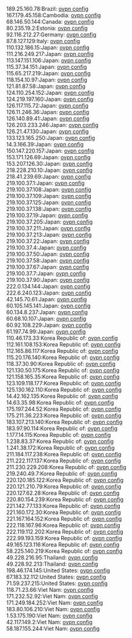 189.25.160.78:Brazil: [ovpn config](vpn/189_25_160_78.ovpn)  
167.179.45.158:Cambodia: [ovpn config](vpn/167_179_45_158.ovpn)  
68.146.50.144:Canada: [ovpn config](vpn/68_146_50_144.ovpn)  
80.235.19.2:Estonia: [ovpn config](vpn/80_235_19_2.ovpn)  
92.116.212.27:Germany: [ovpn config](vpn/92_116_212_27.ovpn)  
87.8.127.129:Italy: [ovpn config](vpn/87_8_127_129.ovpn)  
110.132.186.15:Japan: [ovpn config](vpn/110_132_186_15.ovpn)  
111.216.249.217:Japan: [ovpn config](vpn/111_216_249_217.ovpn)  
113.147.151.106:Japan: [ovpn config](vpn/113_147_151_106.ovpn)  
115.37.34.151:Japan: [ovpn config](vpn/115_37_34_151.ovpn)  
115.65.217.219:Japan: [ovpn config](vpn/115_65_217_219.ovpn)  
118.154.10.97:Japan: [ovpn config](vpn/118_154_10_97.ovpn)  
121.81.87.58:Japan: [ovpn config](vpn/121_81_87_58.ovpn)  
124.110.254.152:Japan: [ovpn config](vpn/124_110_254_152.ovpn)  
124.219.197.160:Japan: [ovpn config](vpn/124_219_197_160.ovpn)  
126.117.115.72:Japan: [ovpn config](vpn/126_117_115_72.ovpn)  
126.11.246.36:Japan: [ovpn config](vpn/126_11_246_36.ovpn)  
126.140.89.41:Japan: [ovpn config](vpn/126_140_89_41.ovpn)  
126.203.233.246:Japan: [ovpn config](vpn/126_203_233_246.ovpn)  
126.21.47.130:Japan: [ovpn config](vpn/126_21_47_130.ovpn)  
133.123.165.250:Japan: [ovpn config](vpn/133_123_165_250.ovpn)  
14.3.166.39:Japan: [ovpn config](vpn/14_3_166_39.ovpn)  
150.147.220.157:Japan: [ovpn config](vpn/150_147_220_157.ovpn)  
153.171.126.69:Japan: [ovpn config](vpn/153_171_126_69.ovpn)  
153.207.126.30:Japan: [ovpn config](vpn/153_207_126_30.ovpn)  
218.228.210.10:Japan: [ovpn config](vpn/218_228_210_10.ovpn)  
218.41.239.69:Japan: [ovpn config](vpn/218_41_239_69.ovpn)  
219.100.37.1:Japan: [ovpn config](vpn/219_100_37_1.ovpn)  
219.100.37.108:Japan: [ovpn config](vpn/219_100_37_108.ovpn)  
219.100.37.109:Japan: [ovpn config](vpn/219_100_37_109.ovpn)  
219.100.37.125:Japan: [ovpn config](vpn/219_100_37_125.ovpn)  
219.100.37.138:Japan: [ovpn config](vpn/219_100_37_138.ovpn)  
219.100.37.19:Japan: [ovpn config](vpn/219_100_37_19.ovpn)  
219.100.37.205:Japan: [ovpn config](vpn/219_100_37_205.ovpn)  
219.100.37.211:Japan: [ovpn config](vpn/219_100_37_211.ovpn)  
219.100.37.213:Japan: [ovpn config](vpn/219_100_37_213.ovpn)  
219.100.37.22:Japan: [ovpn config](vpn/219_100_37_22.ovpn)  
219.100.37.4:Japan: [ovpn config](vpn/219_100_37_4.ovpn)  
219.100.37.50:Japan: [ovpn config](vpn/219_100_37_50.ovpn)  
219.100.37.58:Japan: [ovpn config](vpn/219_100_37_58.ovpn)  
219.100.37.67:Japan: [ovpn config](vpn/219_100_37_67.ovpn)  
219.100.37.7:Japan: [ovpn config](vpn/219_100_37_7.ovpn)  
219.100.37.90:Japan: [ovpn config](vpn/219_100_37_90.ovpn)  
222.0.134.144:Japan: [ovpn config](vpn/222_0_134_144.ovpn)  
222.6.240.123:Japan: [ovpn config](vpn/222_6_240_123.ovpn)  
42.145.70.61:Japan: [ovpn config](vpn/42_145_70_61.ovpn)  
60.105.145.141:Japan: [ovpn config](vpn/60_105_145_141.ovpn)  
60.134.8.237:Japan: [ovpn config](vpn/60_134_8_237.ovpn)  
60.68.10.107:Japan: [ovpn config](vpn/60_68_10_107.ovpn)  
60.92.108.229:Japan: [ovpn config](vpn/60_92_108_229.ovpn)  
61.197.74.99:Japan: [ovpn config](vpn/61_197_74_99.ovpn)  
110.46.173.33:Korea Republic of: [ovpn config](vpn/110_46_173_33.ovpn)  
112.161.108.153:Korea Republic of: [ovpn config](vpn/112_161_108_153.ovpn)  
112.165.86.117:Korea Republic of: [ovpn config](vpn/112_165_86_117.ovpn)  
115.20.176.140:Korea Republic of: [ovpn config](vpn/115_20_176_140.ovpn)  
118.37.30.90:Korea Republic of: [ovpn config](vpn/118_37_30_90.ovpn)  
121.130.50.175:Korea Republic of: [ovpn config](vpn/121_130_50_175.ovpn)  
121.158.165.35:Korea Republic of: [ovpn config](vpn/121_158_165_35.ovpn)  
123.109.118.177:Korea Republic of: [ovpn config](vpn/123_109_118_177.ovpn)  
125.130.162.110:Korea Republic of: [ovpn config](vpn/125_130_162_110.ovpn)  
14.42.162.135:Korea Republic of: [ovpn config](vpn/14_42_162_135.ovpn)  
14.63.35.98:Korea Republic of: [ovpn config](vpn/14_63_35_98.ovpn)  
175.197.244.52:Korea Republic of: [ovpn config](vpn/175_197_244_52.ovpn)  
175.211.36.223:Korea Republic of: [ovpn config](vpn/175_211_36_223.ovpn)  
183.107.213.140:Korea Republic of: [ovpn config](vpn/183_107_213_140.ovpn)  
183.97.90.114:Korea Republic of: [ovpn config](vpn/183_97_90_114.ovpn)  
1.177.14.115:Korea Republic of: [ovpn config](vpn/1_177_14_115.ovpn)  
1.238.83.37:Korea Republic of: [ovpn config](vpn/1_238_83_37.ovpn)  
1.241.38.172:Korea Republic of: [ovpn config](vpn/1_241_38_172.ovpn)  
211.184.117.238:Korea Republic of: [ovpn config](vpn/211_184_117_238.ovpn)  
211.222.117.137:Korea Republic of: [ovpn config](vpn/211_222_117_137.ovpn)  
211.230.229.208:Korea Republic of: [ovpn config](vpn/211_230_229_208.ovpn)  
219.240.49.7:Korea Republic of: [ovpn config](vpn/219_240_49_7.ovpn)  
220.120.185.122:Korea Republic of: [ovpn config](vpn/220_120_185_122.ovpn)  
220.121.210.79:Korea Republic of: [ovpn config](vpn/220_121_210_79.ovpn)  
220.127.62.28:Korea Republic of: [ovpn config](vpn/220_127_62_28.ovpn)  
220.80.154.239:Korea Republic of: [ovpn config](vpn/220_80_154_239.ovpn)  
221.142.77.133:Korea Republic of: [ovpn config](vpn/221_142_77_133.ovpn)  
221.160.172.30:Korea Republic of: [ovpn config](vpn/221_160_172_30.ovpn)  
221.167.164.152:Korea Republic of: [ovpn config](vpn/221_167_164_152.ovpn)  
222.118.167.96:Korea Republic of: [ovpn config](vpn/222_118_167_96.ovpn)  
222.119.112.202:Korea Republic of: [ovpn config](vpn/222_119_112_202.ovpn)  
222.99.193.159:Korea Republic of: [ovpn config](vpn/222_99_193_159.ovpn)  
49.165.123.116:Korea Republic of: [ovpn config](vpn/49_165_123_116.ovpn)  
58.225.140.219:Korea Republic of: [ovpn config](vpn/58_225_140_219.ovpn)  
49.228.216.95:Thailand: [ovpn config](vpn/49_228_216_95.ovpn)  
49.228.92.213:Thailand: [ovpn config](vpn/49_228_92_213.ovpn)  
198.46.174.145:United States: [ovpn config](vpn/198_46_174_145.ovpn)  
67.183.32.112:United States: [ovpn config](vpn/67_183_32_112.ovpn)  
71.59.237.215:United States: [ovpn config](vpn/71_59_237_215.ovpn)  
118.71.23.66:Viet Nam: [ovpn config](vpn/118_71_23_66.ovpn)  
171.232.52.92:Viet Nam: [ovpn config](vpn/171_232_52_92.ovpn)  
171.249.184.252:Viet Nam: [ovpn config](vpn/171_249_184_252.ovpn)  
183.80.106.210:Viet Nam: [ovpn config](vpn/183_80_106_210.ovpn)  
1.53.175.190:Viet Nam: [ovpn config](vpn/1_53_175_190.ovpn)  
42.117.149.2:Viet Nam: [ovpn config](vpn/42_117_149_2.ovpn)  
58.187.155.244:Viet Nam: [ovpn config](vpn/58_187_155_244.ovpn)  
